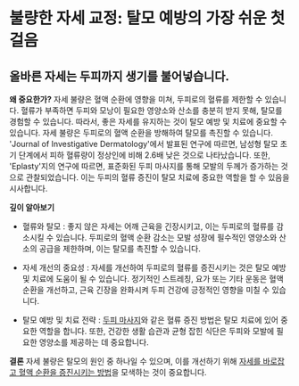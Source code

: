 ﻿

# 불량한 자세 교정: 탈모 예방의 가장 쉬운 첫걸음

## 올바른 자세는 두피까지 생기를 불어넣습니다.

**왜 중요한가?** 
자세 불량은 혈액 순환에 영향을 미쳐, 두피로의 혈류를 제한할 수 있습니다. 혈류가 부족하면 두피와 모낭이 필요한 영양소와 산소를 충분히 받지 못해, 탈모를 경험할 수 있습니다. 따라서, 좋은 자세를 유지하는 것이 탈모 예방 및 치료에 중요할 수 있습니다. 자세 불량은 두피로의 혈액 순환을 방해하여 탈모를 촉진할 수 있습니다. 'Journal of Investigative Dermatology'에서 발표된 연구에 따르면, 남성형 탈모 초기 단계에서 피하 혈류량이 정상인에 비해 2.6배 낮은 것으로 나타났습니다. 또한, 'Eplasty'지의 연구에 따르면, 표준화된 두피 마사지를 통해 모발의 두께가 증가하는 것으로 관찰되었습니다. 이는 두피의 혈류 증진이 탈모 치료에 중요한 역할을 할 수 있음을 시사합니다. 

**깊이 알아보기**

- 혈류와 탈모 : 좋지 않은 자세는 어깨 근육을 긴장시키고, 이는 두피로의 혈류를 감소시킬 수 있습니다. 두피로의 혈액 순환 감소는 모발 성장에 필수적인 영양소와 산소의 공급을 제한하며, 이는 탈모를 촉진할 수 있습니다. 

- 자세 개선의 중요성 : 자세를 개선하여 두피로의 혈류를 증진시키는 것은 탈모 예방 및 치료에 도움이 될 수 있습니다. 정기적인 스트레칭, 요가 또는 기타 운동은 혈액 순환을 개선하고, 근육 긴장을 완화시켜 두피 건강에 긍정적인 영향을 미칠 수 있습니다. 

- 탈모 예방 및 치료 전략 : [두피 마사지](/m04/m0407/m040720)와 같은 혈류 증진 방법은 탈모 치료에 있어 중요한 역할을 합니다. 또한, 건강한 생활 습관과 균형 잡힌 식단은 두피와 모발에 필요한 영양소를 제공하는 데 중요합니다. 

**결론**
자세 불량은 탈모의 원인 중 하나일 수 있으며, 이를 개선하기 위해 [자세를 바로잡고 혈액 순환을 증진시키는 방법](/m04/m0405/m040502)을 모색하는 것이 중요합니다.
<!--stackedit_data:
eyJoaXN0b3J5IjpbMTgwNTM0MjU5OV19
-->